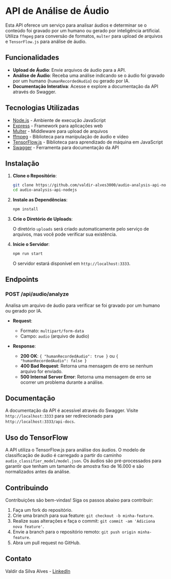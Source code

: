 # API de Análise de Áudio

Esta API oferece um serviço para analisar áudios e determinar se o conteúdo foi gravado por um humano ou gerado por inteligência artificial. Utiliza `ffmpeg` para conversão de formatos, `multer` para upload de arquivos e `TensorFlow.js` para análise de áudio.

## Funcionalidades

- **Upload de Áudio**: Envie arquivos de áudio para a API.
- **Análise de Áudio**: Receba uma análise indicando se o áudio foi gravado por um humano (`humanRecordedAudio`) ou gerado por IA.
- **Documentação Interativa**: Acesse e explore a documentação da API através do Swagger.

## Tecnologias Utilizadas

- [Node.js](https://nodejs.org/) - Ambiente de execução JavaScript
- [Express](https://expressjs.com/) - Framework para aplicações web
- [Multer](https://www.npmjs.com/package/multer) - Middleware para upload de arquivos
- [ffmpeg](https://ffmpeg.org/) - Biblioteca para manipulação de áudio e vídeo
- [TensorFlow.js](https://www.tensorflow.org/js) - Biblioteca para aprendizado de máquina em JavaScript
- [Swagger](https://swagger.io/) - Ferramenta para documentação da API

## Instalação

1. **Clone o Repositório**:

   ```bash
   git clone https://github.com/valdir-alves3000/audio-analysis-api-nodejs.git
   cd audio-analysis-api-nodejs
   ```

2. **Instale as Dependências**:

   ```bash
   npm install
   ```

3. **Crie o Diretório de Uploads**:

   O diretório `uploads` será criado automaticamente pelo serviço de arquivos, mas você pode verificar sua existência.

4. **Inicie o Servidor**:

   ```bash
   npm run start
   ```

   O servidor estará disponível em `http://localhost:3333`.

## Endpoints

### POST /api/audio/analyze

Analisa um arquivo de áudio para verificar se foi gravado por um humano ou gerado por IA.

- **Request**: 
  - Formato: `multipart/form-data`
  - Campo: `audio` (arquivo de áudio)

- **Response**:
  - **200 OK**: `{ "humanRecordedAudio": true }` ou `{ "humanRecordedAudio": false }`
  - **400 Bad Request**: Retorna uma mensagem de erro se nenhum arquivo for enviado.
  - **500 Internal Server Error**: Retorna uma mensagem de erro se ocorrer um problema durante a análise.

## Documentação

A documentação da API é acessível através do Swagger. Visite `http://localhost:3333` para ser redirecionado para `http://localhost:3333/api-docs`.

## Uso do TensorFlow

A API utiliza o TensorFlow.js para análise dos áudios. O modelo de classificação de áudio é carregado a partir do caminho `audio_classifier_model/model.json`. Os áudios são pré-processados para garantir que tenham um tamanho de amostra fixo de 16.000 e são normalizados antes da análise.

## Contribuindo

Contribuições são bem-vindas! Siga os passos abaixo para contribuir:

1. Faça um fork do repositório.
2. Crie uma branch para sua feature: `git checkout -b minha-feature`.
3. Realize suas alterações e faça o commit: `git commit -am 'Adiciona nova feature'`.
4. Envie a branch para o repositório remoto: `git push origin minha-feature`.
5. Abra um pull request no GitHub.

## Contato

Valdir da Silva Alves - [LinkedIn](https://www.linkedin.com/in/valdir-silva-alves)
